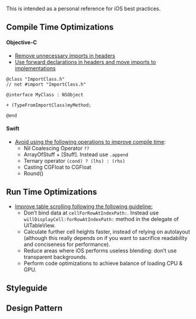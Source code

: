This is intended as a personal reference for iOS best practices.

## Compile Time Optimizations

#### Objective-C
- [Remove unnecessary imports in headers](http://stackoverflow.com/questions/1479085/how-to-decrease-build-times-speed-up-compile-time-in-xcode/1479104#1479104)
- [Use forward declarations in headers and move imports to implementations](http://stackoverflow.com/questions/1479085/how-to-decrease-build-times-speed-up-compile-time-in-xcode/1479104#1479104)
```
@class "ImportClass.h"
// not #import "ImportClass.h"

@interface MyClass : NSObject

+ (TypeFromImportClass)myMethod;

@end
```

#### Swift
- [Avoid using the following operations to improve compile time](https://medium.com/@RobertGummesson/regarding-swift-build-time-optimizations-fc92cdd91e31#.frvoiupvl):
  - Nil Coalescing Operator `??`
  - ArrayOfStuff + [Stuff]. Instead use `.append`
  - Ternary operator `(cond) ? (lhs) : (rhs)`
  - Casting CGFloat to CGFloat
  - Round()


## Run Time Optimizations
- [Improve table scrolling following the following guideline:](https://medium.com/ios-os-x-development/perfect-smooth-scrolling-in-uitableviews-fd609d5275a5#.y7jsqganf)
  - Don’t bind data at `cellForRowAtIndexPath:`. Instead use `willDisplayCell:forRowAtIndexPath:` method in the delegate of UITableView.
  - Calculate further cell heights faster, instead of relying on autolayout (although this really depends on if you want to sacrifice readability and conciseness for performance).
  - Reduce areas where iOS performs useless blending: don’t use transparent backgrounds.
  - Perform code optimizations to achieve balance of loading CPU & GPU.

## Styleguide

## Design Pattern


